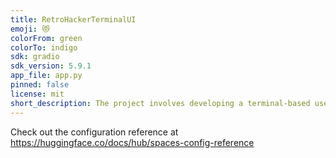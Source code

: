 ```yaml
---
title: RetroHackerTerminalUI
emoji: 😻
colorFrom: green
colorTo: indigo
sdk: gradio
sdk_version: 5.9.1
app_file: app.py
pinned: false
license: mit
short_description: The project involves developing a terminal-based user interf
---
```


Check out the configuration reference at https://huggingface.co/docs/hub/spaces-config-reference